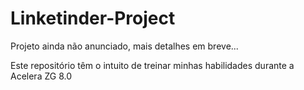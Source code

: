 # Linketinder-Project
Projeto ainda não anunciado, mais detalhes em breve...

Este repositório têm o intuito de treinar minhas habilidades durante a Acelera ZG 8.0
